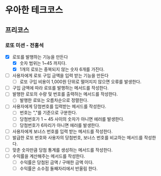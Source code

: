 # 우아한 테크코스
## 프리코스
### 로또 미션 - 전홍석

* [x] 로또를 발행하는 기능을 만든다
  * [x] 숫자 범위는 1~45 까지다.
  * [x] 1개의 로또는 중복되지 않는 숫자 6개를 가진다.
* [ ] 사용자에게 로또 구입 금액을 입력 받는 기능을 만든다
  * [ ] 로또 구입 비용이 1,000원 단위로 떨어지지 않으면 오류를 발생한다.
* [ ] 구입 금액에 따라 로또를 발행하는 메서드를 작성한다.
* [ ] 발행한 로또의 수량 및 번호를 출력하는 메서드를 작성한다.
  * [ ] 발행한 로또는 오름차순으로 정렬한다.
* [ ] 사용자에게 당첨번호를 입력받는 메서드를 작성한다.
  * [ ] 번호는 ","를 기준으로 구분한다.
  * [ ] 당첨번호가 1 ~ 45 사이의 숫자가 아니면 에러를 발생한다.
  * [ ] 당첨번호가 6자리가 아니면 에러를 발생한다.
* [ ] 사용자에게 보너스 번호를 입력 받는 메서드를 작성한다.
* [ ] 발급한 로또 번호와 사용자의 당첨번호, 보너스 번호를 비교하는 메서드를 작성한다.
* [ ] 맞춘 숫자만큼 당첨 통계를 생성하는 메서드를 작성한다.
* [ ] 수익률을 계산해주는 메서드를 작성한다.
  * [ ] 수익률은 당첨된 금액 / 구매한 금액 이다.
  * [ ] 수익률은 소수점 둘째자리에서 반올림 한다.
